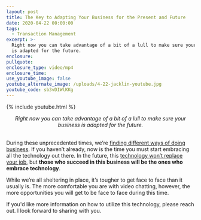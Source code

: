 ```yaml
---
layout: post
title: The Key to Adapting Your Business for the Present and Future
date: 2020-04-22 00:00:00
tags:
  - Transaction Management
excerpt: >-
  Right now you can take advantage of a bit of a lull to make sure your business
  is adapted for the future.
enclosure:
pullquote:
enclosure_type: video/mp4
enclosure_time:
use_youtube_image: false
youtube_alternate_image: /uploads/4-22-jacklin-youtube.jpg
youtube_code: sb3vDIWlKKg
---
```


{% include youtube.html %}

<center><em>Right now you can take advantage of a bit of a lull to make sure your business is adapted for the future.</em></center>

<br>During these unprecedented times, we’re <u><a target="_blank" href="https://joinrma.com/how-we-as-professionals-can-thrive-right-now.html">finding different ways of doing business</a></u>. If you haven’t already, now is the time you must start embracing all the technology out there. In the future, this <u><a target="_blank" href="https://joinrma.com/why-do-agents-need-to-embrace-technology.html">technology won&rsquo;t replace your job</a></u>, but **those who succeed in this business will be the ones who embrace technology**.

While we’re all sheltering in place, it’s tougher to get face to face than it usually is. The more comfortable you are with video chatting, however, the more opportunities you will get to be face to face during this time.

If you'd like more information on how to utilize this technology, please reach out. I look forward to sharing with you.
